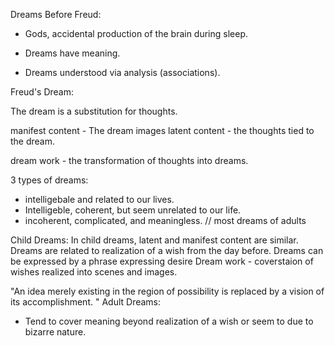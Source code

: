 

Dreams Before Freud:
* Gods, accidental production of the brain during sleep.
* Dreams have meaning.

* Dreams understood via analysis (associations).

Freud's Dream:

The dream is a substitution for thoughts.

manifest content - The dream images
latent content - the thoughts tied to the dream.

dream work - the transformation of thoughts into dreams.

3 types of dreams:
* intelligebale and related to our lives.
* Intelligeble, coherent, but seem unrelated to our life.
* incoherent, complicated, and meaningless. // most dreams of adults

Child Dreams:
In child dreams, latent and manifest content are similar.
Dreams are related to realization of a wish from the day before.
Dreams can be expressed by a phrase expressing desire
Dream work - coverstaion of wishes realized into scenes and images.

"An idea merely existing in the region of possibility is replaced by a vision of its accomplishment.
"
Adult Dreams:
* Tend to cover meaning beyond realization of a wish or seem to due to bizarre nature.








